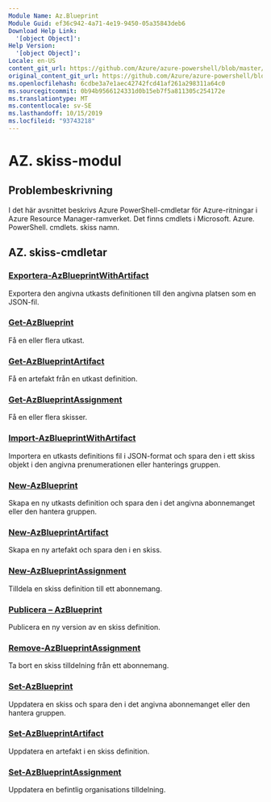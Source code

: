 ```yaml
---
Module Name: Az.Blueprint
Module Guid: ef36c942-4a71-4e19-9450-05a35843deb6
Download Help Link:
  '[object Object]': 
Help Version:
  '[object Object]': 
Locale: en-US
content_git_url: https://github.com/Azure/azure-powershell/blob/master/src/Blueprint/Blueprint/help/Az.Blueprint.md
original_content_git_url: https://github.com/Azure/azure-powershell/blob/master/src/Blueprint/Blueprint/help/Az.Blueprint.md
ms.openlocfilehash: 6cdbe3a7e1aec42742fcd41af261a298311a64c0
ms.sourcegitcommit: 0b94b9566124331d0b15eb7f5a811305c254172e
ms.translationtype: MT
ms.contentlocale: sv-SE
ms.lasthandoff: 10/15/2019
ms.locfileid: "93743218"
---
```

# AZ. skiss-modul
## Problembeskrivning
I det här avsnittet beskrivs Azure PowerShell-cmdletar för Azure-ritningar i Azure Resource Manager-ramverket. Det finns cmdlets i Microsoft. Azure. PowerShell. cmdlets. skiss namn.

## AZ. skiss-cmdletar
### [Exportera-AzBlueprintWithArtifact](Export-AzBlueprintWithArtifact.md)
Exportera den angivna utkasts definitionen till den angivna platsen som en JSON-fil. 

### [Get-AzBlueprint](Get-AzBlueprint.md)
Få en eller flera utkast.

### [Get-AzBlueprintArtifact](Get-AzBlueprintArtifact.md)
Få en artefakt från en utkast definition.

### [Get-AzBlueprintAssignment](Get-AzBlueprintAssignment.md)
Få en eller flera skisser.

### [Import-AzBlueprintWithArtifact](Import-AzBlueprintWithArtifact.md)
Importera en utkasts definitions fil i JSON-format och spara den i ett skiss objekt i den angivna prenumerationen eller hanterings gruppen.

### [New-AzBlueprint](New-AzBlueprint.md)
Skapa en ny utkasts definition och spara den i det angivna abonnemanget eller den hantera gruppen.

### [New-AzBlueprintArtifact](New-AzBlueprintArtifact.md)
Skapa en ny artefakt och spara den i en skiss.

### [New-AzBlueprintAssignment](New-AzBlueprintAssignment.md)
Tilldela en skiss definition till ett abonnemang.

### [Publicera – AzBlueprint](Publish-AzBlueprint.md)
Publicera en ny version av en skiss definition.

### [Remove-AzBlueprintAssignment](Remove-AzBlueprintAssignment.md)
Ta bort en skiss tilldelning från ett abonnemang.

### [Set-AzBlueprint](Set-AzBlueprint.md)
Uppdatera en skiss och spara den i det angivna abonnemanget eller den hantera gruppen.

### [Set-AzBlueprintArtifact](Set-AzBlueprintArtifact.md)
Uppdatera en artefakt i en skiss definition.

### [Set-AzBlueprintAssignment](Set-AzBlueprintAssignment.md)
Uppdatera en befintlig organisations tilldelning.


